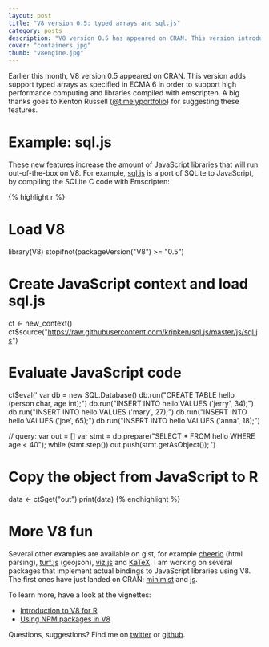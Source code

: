 ```yaml
---
layout: post
title: "V8 version 0.5: typed arrays and sql.js"
category: posts
description: "V8 version 0.5 has appeared on CRAN. This version introduces several new console functions (console.log, console.warn, console.error) and two vignettes."
cover: "containers.jpg"
thumb: "v8engine.jpg"
---
```


Earlier this month, V8 version 0.5 appeared on CRAN. This version adds support typed arrays as specified in ECMA 6 in order to support high performance computing and libraries compiled with emscripten. A big thanks goes to Kenton Russell ([@timelyportfolio](https://github.com/timelyportfolio)) for suggesting these features.

# Example: sql.js

These new features increase the amount of JavaScript libraries that will run out-of-the-box on V8. For example, [sql.js](https://github.com/kripken/sql.js/) is a port of SQLite to JavaScript, by compiling the SQLite C code with Emscripten:

{% highlight r %}
# Load V8
library(V8)
stopifnot(packageVersion("V8") >= "0.5")

# Create JavaScript context and load sql.js
ct <- new_context()
ct$source("https://raw.githubusercontent.com/kripken/sql.js/master/js/sql.js")
 
# Evaluate JavaScript code
ct$eval('
var db = new SQL.Database()
db.run("CREATE TABLE hello (person char, age int);")
db.run("INSERT INTO hello VALUES (\'jerry\', 34);")
db.run("INSERT INTO hello VALUES (\'mary\', 27);")
db.run("INSERT INTO hello VALUES (\'joe\', 65);")
db.run("INSERT INTO hello VALUES (\'anna\', 18);")

// query:
var out = []
var stmt = db.prepare("SELECT * FROM hello WHERE age < 40");
while (stmt.step()) out.push(stmt.getAsObject());
')
 
# Copy the object from JavaScript to R
data <- ct$get("out")
print(data)
{% endhighlight %}

# More V8 fun

Several other examples are available on gist, for example [cheerio](https://gist.github.com/jeroenooms/7e56e2649389f53ed0ee) (html parsing), [turf.js](https://gist.github.com/timelyportfolio/9b4fc699bb6d67b7f418) (geojson), [viz.js](https://gist.github.com/jeroenooms/d0d03c7e58443f5a4438) and [KaTeX](https://gist.github.com/jeroenooms/c09fdb0465f7e9382163). I am working on several packages that implement actual bindings to JavaScript libraries using V8. The first ones have just landed on CRAN: [minimist](http://cran.r-project.org/web/packages/minimist/) and [js](http://cran.r-project.org/web/packages/js/).

To learn more, have a look at the vignettes:

- [Introduction to V8 for R](http://cran.r-project.org/web/packages/V8/vignettes/v8_intro.html)
- [Using NPM packages in V8](http://cran.r-project.org/web/packages/V8/vignettes/npm.html)

Questions, suggestions? Find me on [twitter](http://twitter.com/home?status=%23rstats%20%40opencpu%20) or [github](https://github.com/jeroenooms/).


